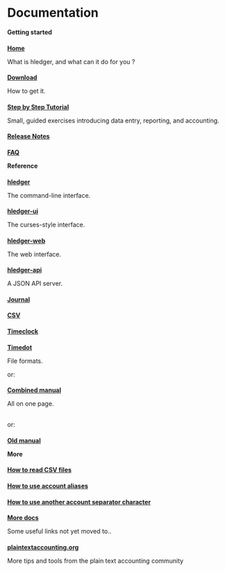 <!-- * toc -->

# Documentation

<style>
h4 {
margin-bottom:0.2em;
}
/*div.col-sm-5 { border:thin solid gray; }*/
</style>

<div class="container">
<div class="row">
<div class="col-sm-3">

**Getting started**

#### [Home](index.html)
What is hledger, and what can it do for you ?

#### [Download](download.html)
How to get it.

#### [Step by Step Tutorial](step-by-step.html)
Small, guided exercises introducing data entry, reporting, and accounting.

#### [Release Notes](release-notes.html)

#### [FAQ](faq.html)

</div>
<div class="col-sm-3">

**Reference**

<!-- #### [Combined manual](manual2.html) -->

<!-- or: -->

<!-- **[hledger](manual2.html#hledger)** -->

<!-- **[hledger-ui](manual2.html#hledger-ui)** -->

<!-- **[hledger-web](manual2.html#hledger-web)** -->

<!-- **[hledger-api](manual2.html#hledger-api)** -->

#### [hledger](hledger.html)
The command-line interface.
<!-- , with detailed reports. -->

#### [hledger-ui](hledger-ui.html)
The curses-style interface.
<!-- , for quick exploration. -->

#### [hledger-web](hledger-web.html)
The web interface.
<!-- , for personal/shared browsing & data entry. -->

#### [hledger-api](hledger-api.html)
A JSON API server.
<!-- , for building client-side apps. -->

<!-- **[Journal](manual2.html#journal-format)** -->

<!-- **[CSV](manual2.html#csv-format)** -->

<!-- **[Timeclock](manual2.html#timelog-format)** -->

<!-- **[Timedot](manual2.html#timedot-format)** -->

#### [Journal](journal.html)
<!-- hledger's primary data format, representing a general journal. -->

#### [CSV](csv.html)
<!-- How hledger reads Comma Separated Value data. -->

#### [Timeclock](timelog.html)
<!-- Timeclock format, a sequence of clock-in/clock-out records. -->

#### [Timedot](timedot.html)
<!-- Timedot format, an alternative time logging format. -->
File formats.

or:

#### [Combined manual](manual2.html)
All on one page.

\
or:

#### [Old manual](manual.html)

</div>
<div class="col-sm-3">

**More**

#### [How to read CSV files](how-to-read-csv-files.html)

#### [How to use account aliases](how-to-use-account-aliases.html)

#### [How to use another account separator character](how-to-use-another-account-separator-character.html)

#### [More docs](more-docs.html)
Some useful links not yet moved to..

#### [plaintextaccounting.org](http://plaintextaccounting.org)
More tips and tools from the plain text accounting community

</div>
</div>
</div>

<div class="container">
<div class="row">
<div class="col-sm-4">

</div>
<div class="col-sm-4">

**&nbsp;**

</div>
</div>
</div>
